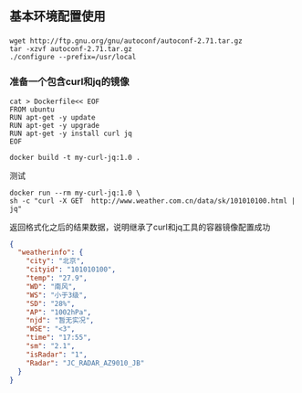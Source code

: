 ## 基本环境配置使用

###
```shell
wget http://ftp.gnu.org/gnu/autoconf/autoconf-2.71.tar.gz
tar -xzvf autoconf-2.71.tar.gz
./configure --prefix=/usr/local
```

### 准备一个包含curl和jq的镜像

```shell
cat > Dockerfile<< EOF
FROM ubuntu
RUN apt-get -y update
RUN apt-get -y upgrade
RUN apt-get -y install curl jq
EOF
```

```shell
docker build -t my-curl-jq:1.0 .
```

测试
```shell
docker run --rm my-curl-jq:1.0 \
sh -c "curl -X GET  http://www.weather.com.cn/data/sk/101010100.html | jq"
```

返回格式化之后的结果数据，说明继承了curl和jq工具的容器镜像配置成功
```json
{
  "weatherinfo": {
    "city": "北京",
    "cityid": "101010100",
    "temp": "27.9",
    "WD": "南风",
    "WS": "小于3级",
    "SD": "28%",
    "AP": "1002hPa",
    "njd": "暂无实况",
    "WSE": "<3",
    "time": "17:55",
    "sm": "2.1",
    "isRadar": "1",
    "Radar": "JC_RADAR_AZ9010_JB"
  }
}

```


